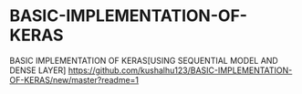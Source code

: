 # BASIC-IMPLEMENTATION-OF-KERAS
BASIC IMPLEMENTATION OF KERAS[USING SEQUENTIAL MODEL AND DENSE LAYER]
https://github.com/kushalhu123/BASIC-IMPLEMENTATION-OF-KERAS/new/master?readme=1
